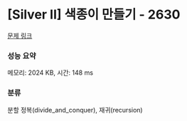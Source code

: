 # [Silver II] 색종이 만들기 - 2630 

[문제 링크](https://www.acmicpc.net/problem/2630) 

### 성능 요약

메모리: 2024 KB, 시간: 148 ms

### 분류

분할 정복(divide_and_conquer), 재귀(recursion)

